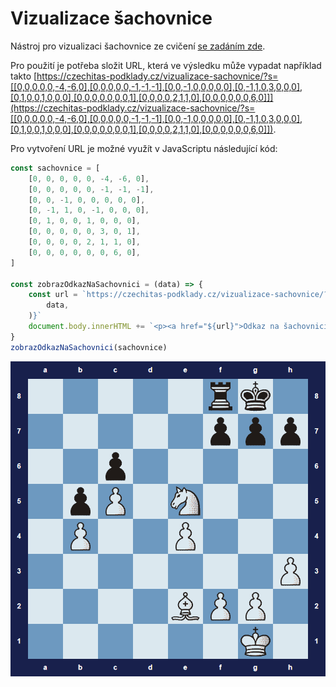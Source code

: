 # Vizualizace šachovnice

Nástroj pro vizualizaci šachovnice ze cvičení [se zadáním zde](https://kodim.cz/kurzy/daweb/js1/chyby-pole/cv-pole#cvlekce%3Esachovnice).

Pro použití je potřeba složit URL, která ve výsledku může vypadat například takto [https://czechitas-podklady.cz/vizualizace-sachovnice/?s=[[0,0,0,0,0,-4,-6,0],[0,0,0,0,0,-1,-1,-1],[0,0,-1,0,0,0,0,0],[0,-1,1,0,3,0,0,0],[0,1,0,0,1,0,0,0],[0,0,0,0,0,0,0,1],[0,0,0,0,2,1,1,0],[0,0,0,0,0,0,6,0]]](https://czechitas-podklady.cz/vizualizace-sachovnice/?s=[[0,0,0,0,0,-4,-6,0],[0,0,0,0,0,-1,-1,-1],[0,0,-1,0,0,0,0,0],[0,-1,1,0,3,0,0,0],[0,1,0,0,1,0,0,0],[0,0,0,0,0,0,0,1],[0,0,0,0,2,1,1,0],[0,0,0,0,0,0,6,0]]).

Pro vytvoření URL je možné využít v JavaScriptu následující kód:

```js
const sachovnice = [
	[0, 0, 0, 0, 0, -4, -6, 0],
	[0, 0, 0, 0, 0, -1, -1, -1],
	[0, 0, -1, 0, 0, 0, 0, 0],
	[0, -1, 1, 0, -1, 0, 0, 0],
	[0, 1, 0, 0, 1, 0, 0, 0],
	[0, 0, 0, 0, 0, 3, 0, 1],
	[0, 0, 0, 0, 2, 1, 1, 0],
	[0, 0, 0, 0, 0, 0, 6, 0],
]

const zobrazOdkazNaSachovnici = (data) => {
	const url = `https://czechitas-podklady.cz/vizualizace-sachovnice/?s=${JSON.stringify(
		data,
	)}`
	document.body.innerHTML += `<p><a href="${url}">Odkaz na šachovnici: ${url}</a></p>`
}
zobrazOdkazNaSachovnici(sachovnice)
```

![ukázka](ukazka.png)
